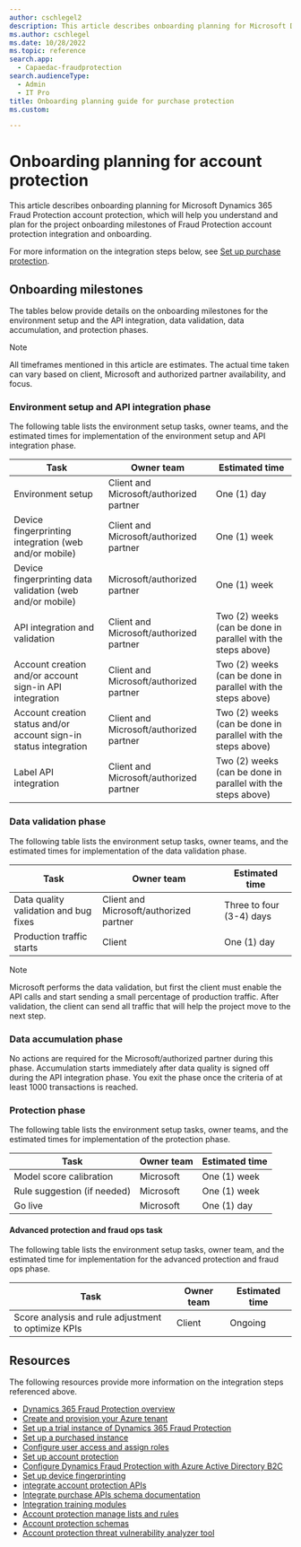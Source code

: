 ```yaml
---
author: cschlegel2
description: This article describes onboarding planning for Microsoft Dynamics 365 Fraud Protection account protection.
ms.author: cschlegel
ms.date: 10/28/2022
ms.topic: reference
search.app: 
  - Capaedac-fraudprotection
search.audienceType:
  - Admin
  - IT Pro
title: Onboarding planning guide for purchase protection
ms.custom:

---
```


# Onboarding planning for account protection

This article describes onboarding planning for Microsoft Dynamics 365 Fraud Protection account protection, which will help you understand and plan for the project onboarding milestones of Fraud Protection account protection integration and onboarding. 

For more information on the integration steps below, see [Set up purchase protection](promocode-set-up-purchase-protection.md).

## Onboarding milestones

The tables below provide details on the onboarding milestones for the environment setup and the API integration, data validation, data accumulation, and protection phases.

> [!NOTE]
> All timeframes mentioned in this article are estimates. The actual time taken can vary based on client, Microsoft and authorized partner availability, and focus. 

### Environment setup and API integration phase

The following table lists the environment setup tasks, owner teams, and the estimated times for implementation of the environment setup and API integration phase.

| Task  | Owner team | Estimated time  |
| ----- |------------| ----------------|
| Environment setup | Client and Microsoft/authorized partner | One (1) day |
| Device fingerprinting integration (web and/or mobile) | Client and Microsoft/authorized partner | One (1) week |
| Device fingerprinting data validation (web and/or mobile) | Microsoft/authorized partner | One (1) week |
| API integration and validation | Client and Microsoft/authorized partner | Two (2) weeks (can be done in parallel with the steps above) |
| Account creation and/or account sign-in API integration | Client and Microsoft/authorized partner | Two (2) weeks (can be done in parallel with the steps above) |
| Account creation status and/or account sign-in status integration | Client and Microsoft/authorized partner | Two (2) weeks (can be done in parallel with the steps above) |
| Label API integration | Client and Microsoft/authorized partner | Two (2) weeks (can be done in parallel with the steps above) |

### Data validation phase

The following table lists the environment setup tasks, owner teams, and the estimated times for implementation of the data validation phase.

| Task  | Owner team | Estimated time  |
| ----- |------------| ----------------|
| Data quality validation and bug fixes | Client and Microsoft/authorized partner | Three to four (3-4) days |
| Production traffic starts | Client | One (1) day |

> [!NOTE]
> Microsoft performs the data validation, but first the client must enable the API calls and start sending a small percentage of production traffic. After validation, the client can send all traffic that will help the project move to the next step.

### Data accumulation phase

No actions are required for the Microsoft/authorized partner during this phase. Accumulation starts immediately after data quality is signed off during the API integration phase. You exit the phase once the criteria of at least 1000 transactions is reached.

### Protection phase

The following table lists the environment setup tasks, owner teams, and the estimated times for implementation of the protection phase.

| Task  | Owner team | Estimated time  |
| ----- |------------| ----------------|
| Model score calibration | Microsoft | One (1) week |
| Rule suggestion (if needed) | Microsoft | One (1) week |
| Go live | Microsoft | One (1) day |

#### Advanced protection and fraud ops task

The following table lists the environment setup tasks, owner team, and the estimated time for implementation for the advanced protection and fraud ops phase.

| Task  | Owner team | Estimated time  |
| ----- |------------| ----------------|
| Score analysis and rule adjustment to optimize KPIs | Client | Ongoing |

## Resources 

The following resources provide more information on the integration steps referenced above.

- [Dynamics 365 Fraud Protection overview](/dynamics365/fraud-protection/)
- [Create and provision your Azure tenant](promocode-set-up-dfp-purchased-version.md)
- [Set up a trial instance of Dynamics 365 Fraud Protection](promocode-set-up-dfp-trial-version.md)
- [Set up a purchased instance](promocode-set-up-dfp-purchased-version.md)
- [Configure user access and assign roles](configure-user-access.md)
- [Set up account protection](promocode-set-up-account-protection.md)
- [Configure Dynamics Fraud Protection with Azure Active Directory B2C](/azure/active-directory-b2c/partner-dynamics-365-fraud-protection)
- [Set up device fingerprinting](device-fingerprinting.md)
- [integrate account protection APIs](integrate-ap-api.md)
- [Integrate purchase APIs schema documentation](https://dfpswagger.azurewebsites.net/index.html)
- [Integration training modules](/training/paths/deploy-work-account-purchase-protection/)
- [Account protection manage lists and rules](rules.md)
- [Account protection schemas](ap-schema.md)
- [Account protection threat vulnerability analyzer tool](threat-vulnerability-analyzer.md)
